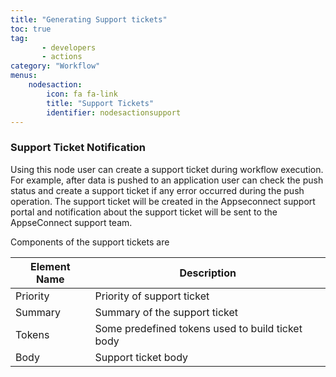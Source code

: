 ```yaml
---
title: "Generating Support tickets"
toc: true
tag: 
       - developers
       - actions
category: "Workflow"
menus: 
    nodesaction:
        icon: fa fa-link
        title: "Support Tickets" 
        identifier: nodesactionsupport
---
```


### Support Ticket  Notification 

Using this node user can create a support ticket during workflow execution. For example, after data is pushed to an application user can check the push status and create a support ticket if any error occurred during the push operation. The support ticket will be created in the Appseconnect support portal and notification about the support ticket will be sent to the AppseConnect support team.

Components of the support tickets are 

|  Element Name | Description  |
|---|---|
| Priority  | Priority of support ticket |
| Summary  | Summary of the support ticket |
| Tokens  | Some predefined tokens used to build ticket body|
| Body  | Support ticket body |